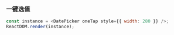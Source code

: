 ### 一键选值

<!--start-code-->

```js
const instance = <DatePicker oneTap style={{ width: 280 }} />;
ReactDOM.render(instance);
```

<!--end-code-->
